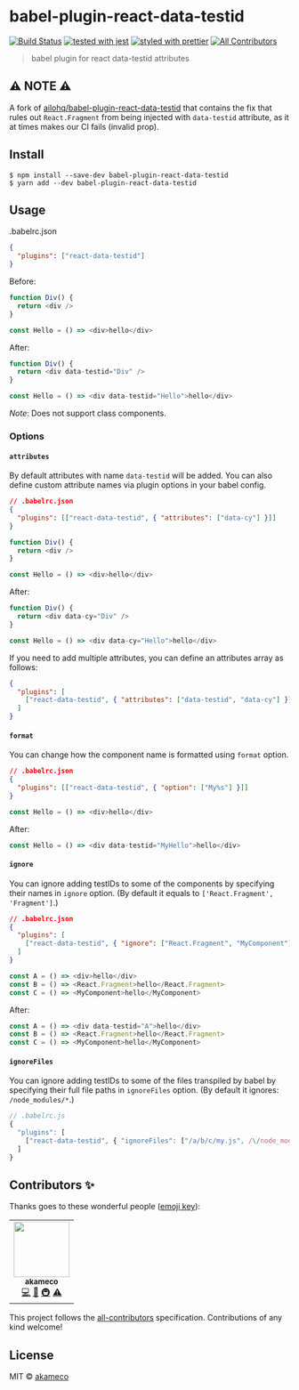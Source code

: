 # babel-plugin-react-data-testid

[![Build Status](https://travis-ci.com/akameco/babel-plugin-react-data-testid.svg?branch=master)](https://travis-ci.com/akameco/babel-plugin-react-data-testid)
[![tested with jest](https://img.shields.io/badge/tested_with-jest-99424f.svg)](https://github.com/facebook/jest)
[![styled with prettier](https://img.shields.io/badge/styled_with-prettier-ff69b4.svg)](https://github.com/prettier/prettier) <!-- ALL-CONTRIBUTORS-BADGE:START - Do not remove or modify this section -->
[![All Contributors](https://img.shields.io/badge/all_contributors-1-orange.svg?style=flat-square)](#contributors-)

<!-- ALL-CONTRIBUTORS-BADGE:END -->

> babel plugin for react data-testid attributes
> 
## ⚠️ NOTE ⚠️

A fork of [ailohq/babel-plugin-react-data-testid](https://github.com/ailohq/babel-plugin-react-data-testid) that contains the fix that rules out `React.Fragment` from being injected with `data-testid` attribute, as it at times makes our CI fails (invalid prop).

## Install

```
$ npm install --save-dev babel-plugin-react-data-testid
$ yarn add --dev babel-plugin-react-data-testid
```

## Usage

.babelrc.json

```json
{
  "plugins": ["react-data-testid"]
}
```

Before:

```js
function Div() {
  return <div />
}

const Hello = () => <div>hello</div>
```

After:

```js
function Div() {
  return <div data-testid="Div" />
}

const Hello = () => <div data-testid="Hello">hello</div>
```

_Note_: Does not support class components.

### Options

#### `attributes`

By default attributes with name `data-testid` will be added. You can also define custom attribute names via plugin options in your babel config.

```json
// .babelrc.json
{
  "plugins": [["react-data-testid", { "attributes": ["data-cy"] }]]
}
```

```js
function Div() {
  return <div />
}

const Hello = () => <div>hello</div>
```

After:

```js
function Div() {
  return <div data-cy="Div" />
}

const Hello = () => <div data-cy="Hello">hello</div>
```

If you need to add multiple attributes, you can define an attributes array as follows:

```json
{
  "plugins": [
    ["react-data-testid", { "attributes": ["data-testid", "data-cy"] }]
  ]
}
```

#### `format`

You can change how the component name is formatted using `format` option.

```json
// .babelrc.json
{
  "plugins": [["react-data-testid", { "option": ["My%s"] }]]
}
```

```js
const Hello = () => <div>hello</div>
```

After:

```js
const Hello = () => <div data-testid="MyHello">hello</div>
```

#### `ignore`

You can ignore adding testIDs to some of the components by specifying their names in `ignore` option. (By default it equals to `['React.Fragment', 'Fragment']`.)

```json
// .babelrc.json
{
  "plugins": [
    ["react-data-testid", { "ignore": ["React.Fragment", "MyComponent"] }]
  ]
}
```

```js
const A = () => <div>hello</div>
const B = () => <React.Fragment>hello</React.Fragment>
const C = () => <MyComponent>hello</MyComponent>
```

After:

```js
const A = () => <div data-testid="A">hello</div>
const B = () => <React.Fragment>hello</React.Fragment>
const C = () => <MyComponent>hello</MyComponent>
```

#### `ignoreFiles`

You can ignore adding testIDs to some of the files transpiled by babel by specifying their full file paths in `ignoreFiles` option. (By default it ignores: `/node_modules/*`.)

```js
// .babelrc.js
{
  "plugins": [
    ["react-data-testid", { "ignoreFiles": ["/a/b/c/my.js", /\/node_modules\/.+?/] }]
  ]
}
```

## Contributors ✨

Thanks goes to these wonderful people ([emoji key](https://allcontributors.org/docs/en/emoji-key)):

<!-- ALL-CONTRIBUTORS-LIST:START - Do not remove or modify this section -->
<!-- prettier-ignore-start -->
<!-- markdownlint-disable -->
<table>
  <tr>
    <td align="center"><a href="http://akameco.github.io"><img src="https://avatars2.githubusercontent.com/u/4002137?v=4" width="100px;" alt=""/><br /><sub><b>akameco</b></sub></a><br /><a href="https://github.com/akameco/babel-plugin-react-data-testid/commits?author=akameco" title="Code">💻</a> <a href="https://github.com/akameco/babel-plugin-react-data-testid/commits?author=akameco" title="Documentation">📖</a> <a href="#infra-akameco" title="Infrastructure (Hosting, Build-Tools, etc)">🚇</a> <a href="https://github.com/akameco/babel-plugin-react-data-testid/commits?author=akameco" title="Tests">⚠️</a></td>
  </tr>
</table>

<!-- markdownlint-enable -->
<!-- prettier-ignore-end -->

<!-- ALL-CONTRIBUTORS-LIST:END -->

This project follows the [all-contributors](https://github.com/all-contributors/all-contributors) specification. Contributions of any kind welcome!

## License

MIT © [akameco](http://akameco.github.io)
